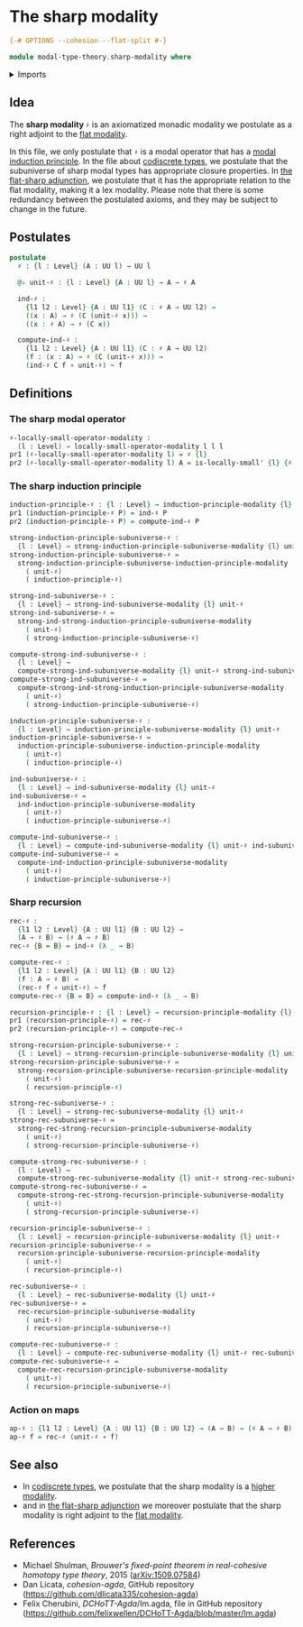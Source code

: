 # The sharp modality

```agda
{-# OPTIONS --cohesion --flat-split #-}

module modal-type-theory.sharp-modality where
```

<details><summary>Imports</summary>

```agda
open import foundation.action-on-identifications-functions
open import foundation.dependent-pair-types
open import foundation.function-types
open import foundation.homotopies
open import foundation.identity-types
open import foundation.locally-small-types
open import foundation.universe-levels

open import orthogonal-factorization-systems.locally-small-modal-operators
open import orthogonal-factorization-systems.modal-induction
open import orthogonal-factorization-systems.modal-subuniverse-induction
```

</details>

## Idea

The **sharp modality `♯`** is an axiomatized monadic modality we postulate as a
right adjoint to the [flat modality](modal-type-theory.flat-modality.md).

In this file, we only postulate that `♯` is a modal operator that has a
[modal induction principle](orthogonal-factorization-systems.modal-induction.md).
In the file about [codiscrete types](modal-type-theory.codiscrete-types.md), we
postulate that the subuniverse of sharp modal types has appropriate closure
properties. In
[the flat-sharp adjunction](modal-type-theory.flat-sharp-adjunction.md), we
postulate that it has the appropriate relation to the flat modality, making it a
lex modality. Please note that there is some redundancy between the postulated
axioms, and they may be subject to change in the future.

## Postulates

```agda
postulate
  ♯ : {l : Level} (A : UU l) → UU l

  @♭ unit-♯ : {l : Level} {A : UU l} → A → ♯ A

  ind-♯ :
    {l1 l2 : Level} {A : UU l1} (C : ♯ A → UU l2) →
    ((x : A) → ♯ (C (unit-♯ x))) →
    ((x : ♯ A) → ♯ (C x))

  compute-ind-♯ :
    {l1 l2 : Level} {A : UU l1} (C : ♯ A → UU l2)
    (f : (x : A) → ♯ (C (unit-♯ x))) →
    (ind-♯ C f ∘ unit-♯) ~ f
```

## Definitions

### The sharp modal operator

```agda
♯-locally-small-operator-modality :
  (l : Level) → locally-small-operator-modality l l l
pr1 (♯-locally-small-operator-modality l) = ♯ {l}
pr2 (♯-locally-small-operator-modality l) A = is-locally-small' {l} {♯ A}
```

### The sharp induction principle

```agda
induction-principle-♯ : {l : Level} → induction-principle-modality {l} unit-♯
pr1 (induction-principle-♯ P) = ind-♯ P
pr2 (induction-principle-♯ P) = compute-ind-♯ P

strong-induction-principle-subuniverse-♯ :
  {l : Level} → strong-induction-principle-subuniverse-modality {l} unit-♯
strong-induction-principle-subuniverse-♯ =
  strong-induction-principle-subuniverse-induction-principle-modality
    ( unit-♯)
    ( induction-principle-♯)

strong-ind-subuniverse-♯ :
  {l : Level} → strong-ind-subuniverse-modality {l} unit-♯
strong-ind-subuniverse-♯ =
  strong-ind-strong-induction-principle-subuniverse-modality
    ( unit-♯)
    ( strong-induction-principle-subuniverse-♯)

compute-strong-ind-subuniverse-♯ :
  {l : Level} →
  compute-strong-ind-subuniverse-modality {l} unit-♯ strong-ind-subuniverse-♯
compute-strong-ind-subuniverse-♯ =
  compute-strong-ind-strong-induction-principle-subuniverse-modality
    ( unit-♯)
    ( strong-induction-principle-subuniverse-♯)

induction-principle-subuniverse-♯ :
  {l : Level} → induction-principle-subuniverse-modality {l} unit-♯
induction-principle-subuniverse-♯ =
  induction-principle-subuniverse-induction-principle-modality
    ( unit-♯)
    ( induction-principle-♯)

ind-subuniverse-♯ :
  {l : Level} → ind-subuniverse-modality {l} unit-♯
ind-subuniverse-♯ =
  ind-induction-principle-subuniverse-modality
    ( unit-♯)
    ( induction-principle-subuniverse-♯)

compute-ind-subuniverse-♯ :
  {l : Level} → compute-ind-subuniverse-modality {l} unit-♯ ind-subuniverse-♯
compute-ind-subuniverse-♯ =
  compute-ind-induction-principle-subuniverse-modality
    ( unit-♯)
    ( induction-principle-subuniverse-♯)
```

### Sharp recursion

```agda
rec-♯ :
  {l1 l2 : Level} {A : UU l1} {B : UU l2} →
  (A → ♯ B) → (♯ A → ♯ B)
rec-♯ {B = B} = ind-♯ (λ _ → B)

compute-rec-♯ :
  {l1 l2 : Level} {A : UU l1} {B : UU l2}
  (f : A → ♯ B) →
  (rec-♯ f ∘ unit-♯) ~ f
compute-rec-♯ {B = B} = compute-ind-♯ (λ _ → B)

recursion-principle-♯ : {l : Level} → recursion-principle-modality {l} unit-♯
pr1 (recursion-principle-♯) = rec-♯
pr2 (recursion-principle-♯) = compute-rec-♯

strong-recursion-principle-subuniverse-♯ :
  {l : Level} → strong-recursion-principle-subuniverse-modality {l} unit-♯
strong-recursion-principle-subuniverse-♯ =
  strong-recursion-principle-subuniverse-recursion-principle-modality
    ( unit-♯)
    ( recursion-principle-♯)

strong-rec-subuniverse-♯ :
  {l : Level} → strong-rec-subuniverse-modality {l} unit-♯
strong-rec-subuniverse-♯ =
  strong-rec-strong-recursion-principle-subuniverse-modality
    ( unit-♯)
    ( strong-recursion-principle-subuniverse-♯)

compute-strong-rec-subuniverse-♯ :
  {l : Level} →
  compute-strong-rec-subuniverse-modality {l} unit-♯ strong-rec-subuniverse-♯
compute-strong-rec-subuniverse-♯ =
  compute-strong-rec-strong-recursion-principle-subuniverse-modality
    ( unit-♯)
    ( strong-recursion-principle-subuniverse-♯)

recursion-principle-subuniverse-♯ :
  {l : Level} → recursion-principle-subuniverse-modality {l} unit-♯
recursion-principle-subuniverse-♯ =
  recursion-principle-subuniverse-recursion-principle-modality
    ( unit-♯)
    ( recursion-principle-♯)

rec-subuniverse-♯ :
  {l : Level} → rec-subuniverse-modality {l} unit-♯
rec-subuniverse-♯ =
  rec-recursion-principle-subuniverse-modality
    ( unit-♯)
    ( recursion-principle-subuniverse-♯)

compute-rec-subuniverse-♯ :
  {l : Level} → compute-rec-subuniverse-modality {l} unit-♯ rec-subuniverse-♯
compute-rec-subuniverse-♯ =
  compute-rec-recursion-principle-subuniverse-modality
    ( unit-♯)
    ( recursion-principle-subuniverse-♯)
```

### Action on maps

```agda
ap-♯ : {l1 l2 : Level} {A : UU l1} {B : UU l2} → (A → B) → (♯ A → ♯ B)
ap-♯ f = rec-♯ (unit-♯ ∘ f)
```

## See also

- In [codiscrete types](modal-type-theory.codiscrete-types.md), we postulate
  that the sharp modality is a
  [higher modality](orthogonal-factorization-systems.higher-modalities.md).
- and in [the flat-sharp adjunction](modal-type-theory.flat-sharp-adjunction.md)
  we moreover postulate that the sharp modality is right adjoint to the
  [flat modality](modal-type-theory.flat-modality.md).

## References

- Michael Shulman, _Brouwer's fixed-point theorem in real-cohesive homotopy type
  theory_, 2015 ([arXiv:1509.07584](https://arxiv.org/abs/1509.07584))
- Dan Licata, _cohesion-agda_, GitHub repository
  (<https://github.com/dlicata335/cohesion-agda>)
- Felix Cherubini, _DCHoTT-Agda_/Im.agda, file in GitHub repository
  (<https://github.com/felixwellen/DCHoTT-Agda/blob/master/Im.agda>)
